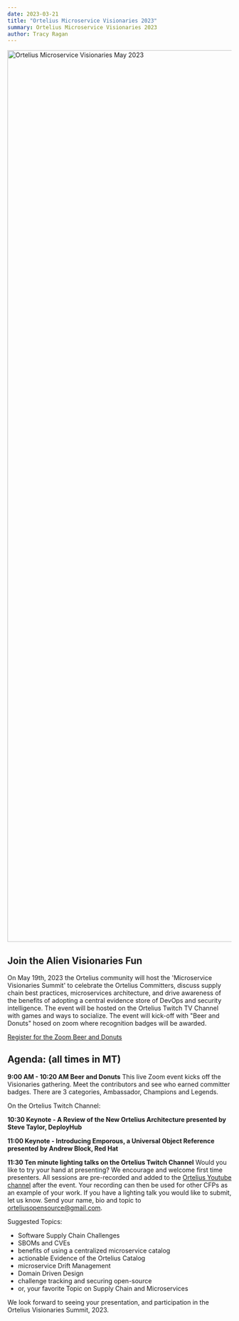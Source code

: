 ```yaml
---
date: 2023-03-21
title: "Ortelius Microservice Visionaries 2023"
summary: Ortelius Microservice Visionaries 2023
author: Tracy Ragan
---
```


<div class="col-center">
<img src="/images/ortelius-visionaries-banner-May23.png" alt="Ortelius Microservice Visionaries May 2023" height="2000px" width="1000px" />
</div>
<p></p>

## Join the Alien Visionaries Fun

On May 19th, 2023 the Ortelius community will host the 'Microservice Visionaries Summit' to celebrate the Ortelius Committers, discuss supply chain best practices, microservices architecture, and drive awareness of the benefits of adopting a central evidence store of DevOps and security intelligence. The event will be hosted on the Ortelius Twitch TV Channel with games and ways to socialize. The event will kick-off with "Beer and Donuts" hosed on zoom where recognition badges will be awarded.

[Register for the Zoom Beer and Donuts](https://us02web.zoom.us/webinar/register/WN_sJk9eicjQOOcTFcbPWwC0w)

## Agenda: (all times in MT)

<strong>9:00 AM - 10:20 AM Beer and Donuts</strong>
This live Zoom event kicks off the Visionaries gathering. Meet the contributors and see who earned committer badges. There are 3 categories, Ambassador, Champions and Legends.

On the Ortelius Twitch Channel: 

<strong>10:30 Keynote - A Review of the New Ortelius Architecture presented by Steve Taylor, DeployHub</strong>

<strong>11:00 Keynote - Introducing Emporous, a Universal Object Reference presented by Andrew Block, Red Hat</strong>

<strong>11:30 Ten minute lighting talks on the Ortelius Twitch Channel</strong>
Would you like to try your hand at presenting? We encourage and welcome first time presenters. All sessions are pre-recorded and added to the [Ortelius Youtube channel](https://www.youtube.com/channel/UCw2LfF0mqkaXdvqfVnIPWmw) after the event. Your recording can then be used for other CFPs as an example of your work. If you have a lighting talk you would like to submit, let us know. Send your name, bio and topic to [orteliusopensource@gmail.com](mailto:orteliusopensource@gmail.com).

Suggested Topics:

- Software Supply Chain Challenges
- SBOMs and CVEs
- benefits of using a centralized microservice catalog
- actionable Evidence of the Ortelius Catalog
- microservice Drift Management
- Domain Driven Design
- challenge tracking and securing open-source
- or, your favorite Topic on Supply Chain and Microservices

We look forward to seeing your presentation, and participation in the Ortelius Visionaries Summit, 2023. 